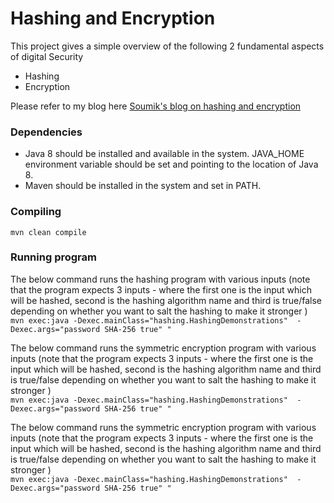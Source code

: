 # Hashing and Encryption
This project gives a simple overview of the following 2 fundamental aspects of digital Security
* Hashing
* Encryption

Please refer to my blog here [Soumik's blog on hashing and encryption](https://msoumik78.github.io/digitalsecurity/2019/03/15/basics-of-digital-security.html)


### Dependencies

* Java 8 should be installed and available in the system. JAVA_HOME environment variable should be set and pointing to the location of Java 8.
* Maven should be installed in the system and set in PATH.

### Compiling

 `mvn clean compile `

### Running program

The below command runs the hashing program with various inputs (note that the program expects 3 inputs - where the first one is the input which will be hashed, second is the hashing algorithm name and third is true/false depending on whether you want to salt the hashing to make it stronger )     
`mvn exec:java -Dexec.mainClass="hashing.HashingDemonstrations"  -Dexec.args="password SHA-256 true" " `


The below command runs the symmetric encryption program with various inputs (note that the program expects 3 inputs - where the first one is the input which will be hashed, second is the hashing algorithm name and third is true/false depending on whether you want to salt the hashing to make it stronger )     
`mvn exec:java -Dexec.mainClass="hashing.HashingDemonstrations"  -Dexec.args="password SHA-256 true" " `

The below command runs the symmetric encryption program with various inputs (note that the program expects 3 inputs - where the first one is the input which will be hashed, second is the hashing algorithm name and third is true/false depending on whether you want to salt the hashing to make it stronger )     
`mvn exec:java -Dexec.mainClass="hashing.HashingDemonstrations"  -Dexec.args="password SHA-256 true" " `
